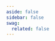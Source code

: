 ```yaml
---
aside: false
sidebar: false
swag:
  related: false
---
```


<SwagLanding>
    <template #title>Craft beautiful themes that inspire</template>
    <template #description>
        <p>Themes allow merchants to transport their brand and identity. They are the way they present their products and services. Create a theme and sell it in the store so that merchants can use it in their stores.</p>
        <p>Shopware's theme system is based on twig and an inheritance mechanism, so you can write individual themes without breaking Shopware's core functionalities.</p>
    </template>
    <template #ctas>
        <PageRef page="/docs/guides/plugins/themes/theme-base-guide.html" title="Start building a theme" sub="Learn how to set up a theme for your storefront from scratch." />
    </template>
    <template #exposed>
        <SwagLandingCardList>
            <template #title>Starter guides</template>
            <template #description>
                Here is a handful of tutorials to follow along that make you familiar with some of our concepts:
            </template>
            <template #cards>
                <PageRef page="/docs/guides/plugins/themes/theme-configuration">
                    <template #title>Theme configuration</template>
                    <template #sub>Add options to your theme, so merchants can customize it to their needs.</template>
                </PageRef>
                <PageRef page="/docs/guides/plugins/themes/add-assets-to-theme">
                    <template #title>Add custom assets</template>
                    <template #sub>Learn how to add custom styles, scripts, and assets to your theme.</template>
                </PageRef>
                <PageRef page="/docs/guides/plugins/themes/add-theme-inheritance">
                    <template #title>Theme inheritance</template>
                    <template #sub>Build a family of themes that inherit from each other for all your custom projects.</template>
                </PageRef>
            </template>
        </SwagLandingCardList>
        <SwagLandingCardList>
            <template #title>Highlights</template>
            <template #description>
                Themes in Shopware serve a crucial role in defining the visual and structural appearance of your online store. They determine how your e-commerce website looks to your customers and how it presents your products and content. Here are the primary functions and aspects of themes in Shopware:
            </template>
            <div class="grid gap-8">
                <div class="grid md:grid-cols-2 gap-8">
                    <SwagCardSummary icon="boxes">
                        <template #title>Build and configure theme</template>
                        <ul>
                            <li><a href="/docs/guides/plugins/themes/create-a-theme">Create plugin based theme</a></li>
                            <li><a href="/docs/guides/plugins/themes/theme-configuration">Theme configuration</a></li>
                            <li><a href="/docs/guides/plugins/themes/theme-inheritance-configuration">Inherit theme configurations</a></li>
                        </ul>
                    </SwagCardSummary>
                    <SwagCardSummary icon="figma">
                        <template #title>Style theme</template>
                        <ul>
                            <li><a href="/docs/guides/plugins/themes/add-css-js-to-theme">SCSS/CSS</a></li>
                            <li><a href="/docs/guides/plugins/themes/add-theme-inheritance-without-resources">Theme with bootstrap styling</a></li>
                            <li><a href="/docs/guides/plugins/themes/override-bootstrap-variables-in-a-theme">Override bootstrap variables</a></li>
                        </ul>
                    </SwagCardSummary>
                </div>
                <div class="grid md:grid-cols-3 gap-8">
                    <SwagCardSummary icon="dashboard">
                        <template #title>Embed JS styling</template>
                        <ul>
                            <li><a href="/docs/guides/plugins/themes/add-css-js-to-theme.html#adding-custom-js">Add custom JS</a></li>
                        </ul>
                    </SwagCardSummary>
                    <SwagCardSummary icon="flow">
                        <template #title>Add assets</template>
                        <ul>
                            <li><a href="/docs/guides/plugins/themes/add-assets-to-theme">Custom Assets</a></li>
                            <li><a href="/docs/guides/plugins/apps/payment#asynchronous-payments">Icons</a></li>
                        </ul>
                    </SwagCardSummary>
                    <SwagCardSummary icon="image-text">
                        <template #title>Templates</template>
                        <ul>
                            <li><a href="/docs/guides/plugins/plugins/storefront/customize-templates">Add custom templates</a></li>
                        </ul>
                    </SwagCardSummary>
                </div>
            </div>
        </SwagLandingCardList>
    </template>
</SwagLanding>
